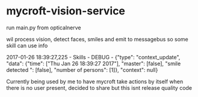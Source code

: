 # mycroft-vision-service

run main.py from opticalnerve

wil process vision, detect faces, smiles and emit to messagebus so some skill can use info

2017-01-26 18:39:27,225 - Skills - DEBUG - {"type": "context_update", "data": {"time": ["Thu Jan 26 18:39:27 2017"], "master": [false], "smile detected ": [false], "number of persons": [1]}, "context": null}

Currently being used by me to have mycroft take actions by itself when there is no user present, decided to share but this isnt release quality code
